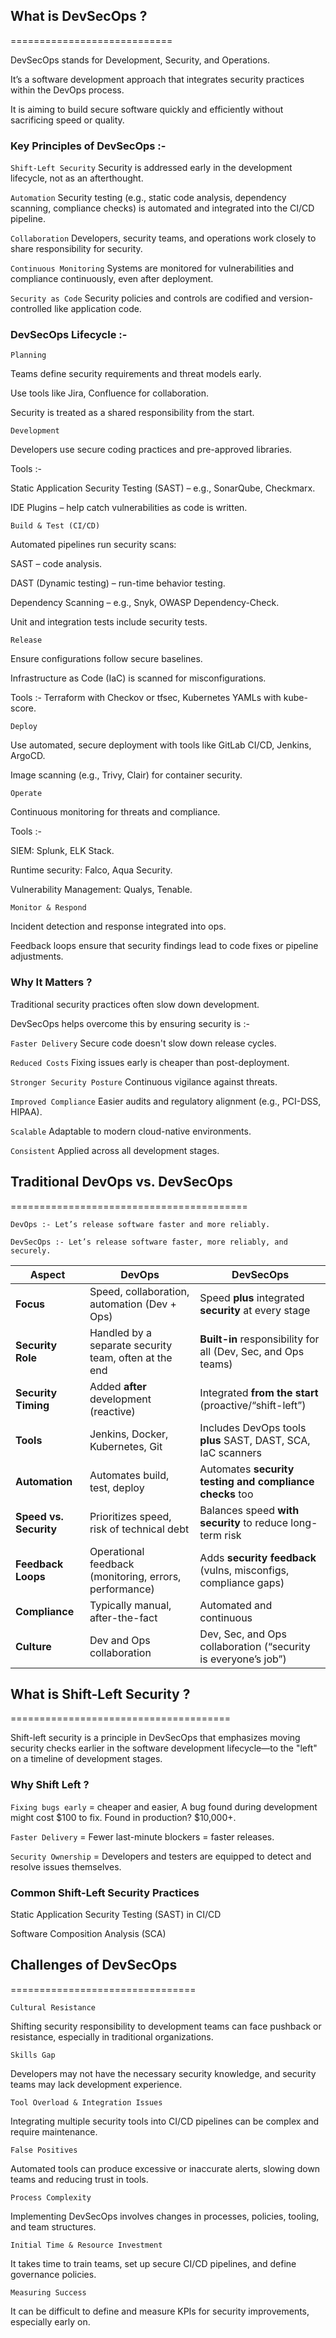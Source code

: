## What is DevSecOps ?
============================

DevSecOps stands for Development, Security, and Operations. 

It’s a software development approach that integrates security practices within the DevOps process.

It is aiming to build secure software quickly and efficiently without sacrificing speed or quality.


### Key Principles of DevSecOps :-

`Shift-Left Security` Security is addressed early in the development lifecycle, not as an afterthought.

`Automation` Security testing (e.g., static code analysis, dependency scanning, compliance checks) is automated and integrated into the CI/CD pipeline.

`Collaboration` Developers, security teams, and operations work closely to share responsibility for security.

`Continuous Monitoring` Systems are monitored for vulnerabilities and compliance continuously, even after deployment.

`Security as Code` Security policies and controls are codified and version-controlled like application code.



### DevSecOps Lifecycle :-


`Planning`

Teams define security requirements and threat models early.

Use tools like Jira, Confluence for collaboration.

Security is treated as a shared responsibility from the start.


`Development`

Developers use secure coding practices and pre-approved libraries.

Tools :-

Static Application Security Testing (SAST) – e.g., SonarQube, Checkmarx.

IDE Plugins – help catch vulnerabilities as code is written.


`Build & Test (CI/CD)`

Automated pipelines run security scans:

SAST – code analysis.

DAST (Dynamic testing) – run-time behavior testing.

Dependency Scanning – e.g., Snyk, OWASP Dependency-Check.

Unit and integration tests include security tests.

`Release`

Ensure configurations follow secure baselines.

Infrastructure as Code (IaC) is scanned for misconfigurations.

Tools :- Terraform with Checkov or tfsec, Kubernetes YAMLs with kube-score.

`Deploy`

Use automated, secure deployment with tools like GitLab CI/CD, Jenkins, ArgoCD.

Image scanning (e.g., Trivy, Clair) for container security.

`Operate`

Continuous monitoring for threats and compliance.

Tools :-

SIEM: Splunk, ELK Stack.

Runtime security: Falco, Aqua Security.

Vulnerability Management: Qualys, Tenable.

`Monitor & Respond`

Incident detection and response integrated into ops.

Feedback loops ensure that security findings lead to code fixes or pipeline adjustments.



### Why It Matters ?


Traditional security practices often slow down development. 

DevSecOps helps overcome this by ensuring security is :-

`Faster Delivery` Secure code doesn't slow down release cycles.

`Reduced Costs` Fixing issues early is cheaper than post-deployment.

`Stronger Security Posture` Continuous vigilance against threats.

`Improved Compliance` Easier audits and regulatory alignment (e.g., PCI-DSS, HIPAA).

`Scalable` Adaptable to modern cloud-native environments.

`Consistent` Applied across all development stages.



## Traditional DevOps vs. DevSecOps
=========================================


`DevOps :- Let’s release software faster and more reliably.`

`DevSecOps :- Let’s release software faster, more reliably, and securely.`



| Aspect                 | **DevOps**                                             | **DevSecOps**                                                   |
| ---------------------- | ------------------------------------------------------ | --------------------------------------------------------------- |
| **Focus**              | Speed, collaboration, automation (Dev + Ops)           | Speed **plus** integrated **security** at every stage           |
| **Security Role**      | Handled by a separate security team, often at the end  | **Built-in** responsibility for all (Dev, Sec, and Ops teams)   |
| **Security Timing**    | Added **after** development (reactive)                 | Integrated **from the start** (proactive/“shift-left”)          |
| **Tools**              | Jenkins, Docker, Kubernetes, Git                       | Includes DevOps tools **plus** SAST, DAST, SCA, IaC scanners    |
| **Automation**         | Automates build, test, deploy                          | Automates **security testing and compliance checks** too        |
| **Speed vs. Security** | Prioritizes speed, risk of technical debt              | Balances speed **with security** to reduce long-term risk       |
| **Feedback Loops**     | Operational feedback (monitoring, errors, performance) | Adds **security feedback** (vulns, misconfigs, compliance gaps) |
| **Compliance**         | Typically manual, after-the-fact                       | Automated and continuous                                        |
| **Culture**            | Dev and Ops collaboration                              | Dev, Sec, and Ops collaboration (“security is everyone’s job”)  |




## What is Shift-Left Security ?
======================================


Shift-left security is a principle in DevSecOps that emphasizes moving security checks earlier in the software development lifecycle—to the "left" on a timeline of development stages.


### Why Shift Left ?


`Fixing bugs early` = cheaper and easier, A bug found during development might cost $100 to fix. Found in production? $10,000+.

`Faster Delivery` = Fewer last-minute blockers = faster releases.

`Security Ownership` = Developers and testers are equipped to detect and resolve issues themselves.


### Common Shift-Left Security Practices


Static Application Security Testing (SAST) in CI/CD 

Software Composition Analysis (SCA)


## Challenges of DevSecOps
================================


`Cultural Resistance`

Shifting security responsibility to development teams can face pushback or resistance, especially in traditional organizations.

`Skills Gap`

Developers may not have the necessary security knowledge, and security teams may lack development experience.

`Tool Overload & Integration Issues`

Integrating multiple security tools into CI/CD pipelines can be complex and require maintenance.

`False Positives`

Automated tools can produce excessive or inaccurate alerts, slowing down teams and reducing trust in tools.

`Process Complexity`

Implementing DevSecOps involves changes in processes, policies, tooling, and team structures.

`Initial Time & Resource Investment`

It takes time to train teams, set up secure CI/CD pipelines, and define governance policies.

`Measuring Success`

It can be difficult to define and measure KPIs for security improvements, especially early on.
